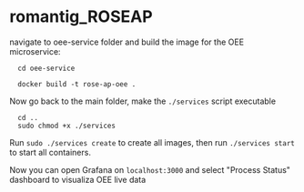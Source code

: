 # romantig_ROSEAP

navigate to oee-service folder and build the image for the OEE microservice:

```
  cd oee-service

  docker build -t rose-ap-oee .
```
Now go back to the main folder, make the `./services` script executable
```
  cd ..
  sudo chmod +x ./services
```
Run  `sudo ./services create` to create all images, then run `./services start` to start all containers.

Now you can open Grafana on `localhost:3000` and select "Process Status" dashboard to visualiza OEE live data
